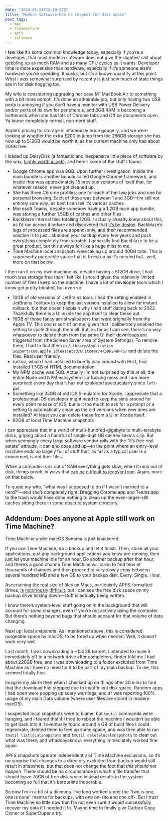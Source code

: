 ```yaml
---
date: "2024-05-24T22:10:27Z"
title: "Modern software has no respect for disk space"
post_tags:
  - mac
  - timemachine
  - apfs
  - software
---
```


I feel like it’s sorta common knowledge today, especially if you’re a developer, that most modern software does not give the slightest shit about gobbling up as much RAM and as many CPU cycles as it wants. Developer time is more expensive than hardware; especially if it’s someone else’s hardware you’re spending. It sucks, but it’s a known quantity at this point. What I _was_ somewhat surprised by recently is just how much of state things are in for disk hogging too.

My wife is considering upgrading her base M1 MacBook Air to something with a bit more oomph. It’s done an admirable job, but only having two USB ports is annoying if you don’t have a monitor with USB Power Delivery and/or ports of its own for peripherals, and 8GB RAM is becoming a bottleneck when she has lots of Chrome tabs and Office documents open. Ya know: completely normal, non-nerd stuff.

Apple’s pricing for storage is infamously price gouge-y, and we were looking at whether the extra £200 to jump from the 256GB storage she has now up to 512GB would be worth it, as her current machine only had about 20GB free.

I loaded up DaisyDisk (a fantastic and inexpensive little piece of software by the way, [highly worth a look](https://daisydiskapp.com)), and here’s some of the stuff I found:

- Google Chrome.app was 8GB. Upon further investigation, inside the main bundle is another bundle called Google Chrome.framework, and inside _that_ was approximately 15 previous versions of itself that, for whatever reason, never got cleaned up.
- She has three Chrome profiles; one for each of her two jobs and one for personal browsing. Each of those was between 1 and 3GB—I’m still not entirely sure _why_, as best I can tell it’s various caches.
- Microsoft Teams, despite somehow having a 1.2GB main app bundle, was storing a further 1.5GB of caches and other files.
- Backblaze internal files totalling 12GB. I actually already knew about this, as I’d ran across it before and discovered that [it’s by design](https://www.reddit.com/r/backblaze/comments/ay1d14/comment/eicz7fl/). Backblaze’s logs of processed files are append-only, and their recommended solution is to just…abandon your backup every few years and push everything completely from scratch. I generally find Backblaze to be a great product, but this always felt like a huge miss to me.
- Time Machine local snapshots were taking up around 40GB total. This is supposedly purgeable space that is freed up as it’s needed but…well, more on that below.

I then ran it on my own machine as, despite having a 512GB drive, I had much less storage free than I felt like I should given the relatively limited number of files I keep on the machine. I have a lot of developer tools which I know get pretty bloated, but even so:

- 10GB of old versions of JetBrains tools. I had the setting enabled in JetBrains Toolbox to keep the last version installed to allow for instant rollback, but that doesn’t explain why I had stuff dating back to 2022. Thankfully there is a UI inside the app itself to clear these out.
- 16GB of those fancy aerial wallpapers that were originally from the Apple TV. This one is sort of on me, given that I deliberately enabled the setting to cycle through them all. But, as far as I can see, there’s no way whatsoever to delete them from the same UI their downloads are triggered from (the Screen Saver area of System Settings). To remove them, I had to find them in `/Library/Application Support/com.apple.idleassetsd/Customer/4KSDR240FPS/` and delete the files. Real user friendly.
- rustup, which I had installed to briefly play around with Rust, had installed 1.5GB of HTML documentation.
- My NPM cache was 5GB. Actually I’m not surprised by this at all; the entire Node and NPM ecosystem is a fucking mess and I am more surprised every day that it has not exploded spectacularly since `left-pad`.
- Something like 35GB of old iOS Simulators for Xcode. I appreciate that a professional iOS developer might need to keep the sims around for every point release of iOS, but is it too much to ask for a prompt or a setting to automatically clean up the old versions when new ones are installed? At least you can delete these from a UI in Xcode itself.
- 60GB of local Time Machine snapshots

I can appreciate that in a world of multi-hundred-gigabyte to multi-terabyte disks, griping about a handful of single-digit GB caches seems silly. But when seemingly every large software vendor rolls with the “it’s free real estate” attitude, it can and does add up—to the point where an entry-level machine ends up largely full of stuff that, as far as a typical user is a concerned, is not their files.

When a computer runs out of RAM everything gets slow; when it runs out of disk, things _break_, in ways that [can be difficult to recover from](https://sixcolors.com/post/2024/03/a-disk-so-full-it-couldnt-be-restored/). Again, more on that below.

To quote my wife, “what was I supposed to do if I wasn’t married to a nerd?”—and she’s completely right! Dragging Chrome.app and Teams.app to the trash would have done nothing to clean up the even-larger-still caches sitting there in some obscure system directory.

## Addendum: Does anyone at Apple still work on Time Machine?

Time Machine under macOS Sonoma is just knackered.

If you use Time Machine, do a backup and let it finish. Then, close all your applications, quit any background applications you know are running, then just let your machine idle for an hour. Do another backup after that hour, and there’s a good chance Time Machine will claim to find tens of thousands of changes and then proceed to very slowly copy between several hundred MB and a few GB to your backup disk. Every. Single. Hour.

Ascertaining the real size of files on Macs, particularly APFS-formatted drives, [is](https://eclecticlight.co/2024/05/08/how-accurate-are-the-finders-folder-and-volume-sizes/) [notoriously](https://eclecticlight.co/2024/01/03/what-should-we-know-about-apfs-special-files/) [difficult](https://eclecticlight.co/2023/12/25/where-are-the-sanity-checks/), but I can see the free disk space on my backup drive ticking down—stuff is actually being written.

I know there’s system-level stuff going on in the background that will account for _some_ changes, even if you’re not actively using the computer. But there’s nothing beyond bugs that should account for that volume of data changing.

Next up: local snapshots. As I mentioned above, this is considered purgeable space by macOS, to be freed up when needed. Well, it doesn’t work very well.

Last month, I was downloading a ~150GB torrent. I intended to move it immediately off to a network drive after completion, Finder told me I had about 220GB free, and I was downloading to a folder excluded from Time Machine as I have no need for it to be part of my main backup. To me, this seemed totally fine.

Imagine my alarm then when I checked up on things after 30 mins to find that the download had stopped due to insufficient disk space. Random apps I had open were popping up scary warnings, and `df` was reporting 100% usage of my main Data volume (where user files are stored in modern macOS).

I suspected local snapshots were to blame, but `tmutil` commands were hanging, and I feared that if I tried to reboot the machine I wouldn’t be able to get back into it. I eventually found around a GB of build files I could regenerate, deleted them to free up some space, and was then able to run `tmutil listlocalsnapshots` and `tmutil deletelocalsnapshots` to clear out what was there, and whaddayaknow: everything immediately worked fine again.

APFS snapshots operate independently of Time Machine exclusions, so it’s no surprise that changes to a directory excluded from backup would still result in snapshots, but that does not change the fact that _this should not happen_. There should be no circumstance in which a file transfer that should leave 70GB of free disk space instead results in the system becoming so full that it’s borderline inoperable.

So now I’m in a bit of a dilemma. I’ve long worked under the “two is one, one is none” mantra for backups, with one on-site and one off-. But I trust Time Machine so little now that I’m not even sure it _would_ successfully recover my data if I needed it to. Maybe time to finally give Carbon Copy Cloner or SuperDuper a try.
